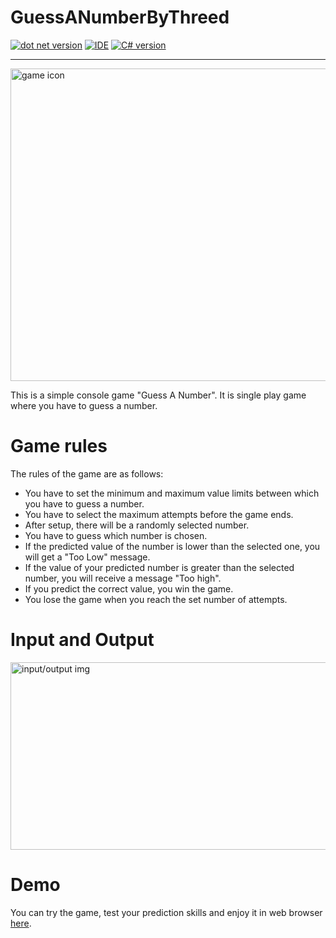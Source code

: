 # GuessANumberByThreed

[![dot net version](https://img.shields.io/badge/.NET-6.0-green)](https://dotnet.microsoft.com/en-us/download/dotnet/6.0)
[![IDE](https://img.shields.io/badge/Visual%20Studio-2022-brightgreen)](https://visualstudio.microsoft.com/vs/)
[![C# version](https://img.shields.io/badge/C%23-v10.0-brightgreen)](https://docs.microsoft.com/en-us/dotnet/csharp/whats-new/csharp-10)

---

<img src="" alt="game icon" width="700" height="500">

This is a simple console game "Guess A Number". It is single play game where you have to guess a number.

# Game rules

The rules of the game are as follows:
- You have to set the minimum and maximum value limits between which you have to guess a number.
- You have to select the maximum attempts before the game ends.
- After setup, there will be a randomly selected number.
- You have to guess which number is chosen.
- If the predicted value of the number is lower than the selected one, you will get a "Too Low" message.
- If the value of your predicted number is greater than the selected number, you will receive a message "Too high".
- If you predict the correct value, you win the game.
- You lose the game when you reach the set number of attempts.

# Input and Output

<img src="" alt="input/output img" width="700" height="300">

# Demo

You can try the game, test your prediction skills and enjoy it in web browser [here](https://replit.com/@DimitrDimitrov1/Guess-A-Number?v=1).


